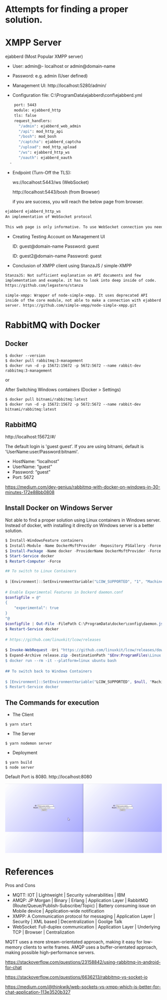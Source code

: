 # Attempts for finding a proper solution.

# XMPP Server

ejabberd (Most Popular XMPP server)

- User: admin@- localhost or admin@domain-name

- Password: e.g. admin (User defined)

- Management UI: http://localhost:5280/admin/

- Configuration file:  C:\ProgramData\ejabberd\conf\ejabberd.yml

```bash
    port: 5443
    module: ejabberd_http
    tls: false
    request_handlers:
      "/admin": ejabberd_web_admin
      "/api": mod_http_api
      "/bosh": mod_bosh
      "/captcha": ejabberd_captcha
      "/upload": mod_http_upload
      "/ws": ejabberd_http_ws
      "/oauth": ejabberd_oauth
  -
```

- Endpoint (Turn-Off the TLS): 

    ws://localhost:5443/ws (WebSocket)

    http://localhost:5443/bosh (from Browser)

    if you are success, you will reach the below page from browser. 

```bash
ejabberd ejabberd_http_ws
An implementation of WebSocket protocol

This web page is only informative. To use WebSocket connection you need a Jabber/XMPP client that supports it.
```

- Creating Testing Account on Management UI

    ID: guest@domain-name Password: guest

    ID: guest2@domain-name Password: guest
    
- Conclusion of XMPP client using StanzaJS / simple-XMPP
 
 ```
 StanzaJS: Not sufficient explanation on API documents and few implementation and example. it has to look into deep inside of code. https://github.com/legastero/stanza
 
 simple-xmpp: Wrapper of node-simple-xmpp. It uses deprecated API inside of the core module, not able to make a connection with ejabberd server. https://github.com/simple-xmpp/node-simple-xmpp.git
 ```

# RabbitMQ with Docker

## Docker

```
$ docker --version
$ docker pull rabbitmq:3-management
$ docker run -d -p 15672:15672 -p 5672:5672 --name rabbit-dev rabbitmq:3-management
```

or

After Switching Windows containers (Docker > Settings)

```
$ docker pull bitnami/rabbitmq:latest
$ docker run -d -p 15672:15672 -p 5672:5672 --name rabbit-dev bitnami/rabbitmq:latest
```

## RabbitMQ
http://localhost:15672/#/

The default login is 'guest guest'. If you are using bitnami, default is 'UserName:user/Password:bitnami'.

 - HostName: “localhost”
 - UserName: “guest”
 - Password: “guest”
 - Port: 5672

 https://medium.com/dev-genius/rabbitmq-with-docker-on-windows-in-30-minutes-172e88bb0808
 
## Install Docker on Windows Server 

Not able to find a proper solution using Linux containers in Windows server. Instead of docker, with installing it directly on Windows server is a better solution.

```powershell
$ Install-WindowsFeature containers
$ Install-Module -Name DockerMsftProvider -Repository PSGallery -Force
$ Install-Package -Name docker -ProviderName DockerMsftProvider -Force 
$ Start-Service docker  
$ Restart-Computer -Force
```

```powershell
## To switch to Linux Containers

$ [Environment]::SetEnvironmentVariable("LCOW_SUPPORTED", "1", "Machine")

# Enable Experimental Features in Dockerd daemon.conf
$configfile = @"
{
    "experimental": true
}
"@
$configfile | Out-File -FilePath C:\ProgramData\docker\config\daemon.json -Encoding ascii -Force
$ Restart-Service docker

# https://github.com/linuxkit/lcow/releases

$ Invoke-WebRequest -Uri "https://github.com/linuxkit/lcow/releases/download/v4.14.35-v0.3.9/release.zip" -UseBasicParsing -OutFile release.zip
$ Expand-Archive release.zip -DestinationPath "$Env:ProgramFiles\Linux Containers
$ docker run --rm -it --platform=linux ubuntu bash

## To switch back to Windows Containers

$ [Environment]::SetEnvironmentVariable("LCOW_SUPPORTED", $null, "Machine")
$ Restart-Service docker
```

## The Commands for execution

- The Client

```
$ yarn start
```

- The Server

```
$ yarn nodemon server
```

- Deployment

```
$ yarn build
$ node server
```

Default Port is 8080. http://localhost:8080

![ref](./doc/socket_demo.gif?raw=true)

# References

Pros and Cons

- MQTT: IOT | Lightweight | Security vulnerabilities | IBM
- AMQP: JP Morgan | Binary | Erlang | Application Layer | RabbitMQ (Route/Queue/Publish-Subscribe/Topic) | Battery consuming issue on Mobile device | Application-wide notification
- XMPP: A Communication protocol for messaging | Application Layer | Security | XML based | Decentralization | Goolge Talk
- WebSocket: Full-duplex communication | Application Layer | Underlying TCP | Browser | Centralization

MQTT uses a more stream-orientated approach, making it easy for low-memory clients to write frames. AMQP uses a buffer-orientated approach, making possible high-performance servers.

https://stackoverflow.com/questions/23158842/using-rabbitmq-in-android-for-chat

https://stackoverflow.com/questions/6636213/rabbitmq-vs-socket-io

https://medium.com/@thinkwik/web-sockets-vs-xmpp-which-is-better-for-chat-application-113e3520b327
